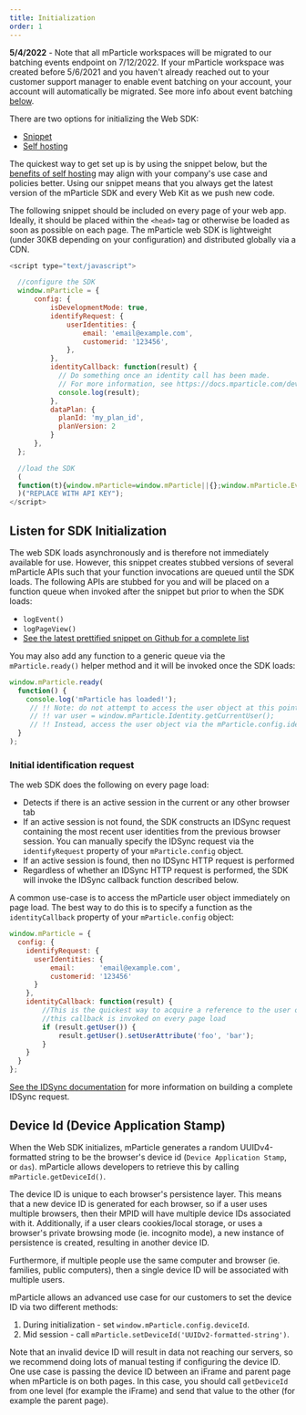 ```yaml
---
title: Initialization
order: 1
---
```


<aside>
<b>5/4/2022</b> - Note that all mParticle workspaces will be migrated to our batching events endpoint on 7/12/2022.  If your mParticle workspace was created before 5/6/2021 and you haven't already reached out to your customer support manager to enable event batching on your account, your account will automatically be migrated. See more info about event batching <a href="#upload-interval--batching">below</a>.
</aside>

There are two options for initializing the Web SDK:
* [Snippet](/developers/sdk/web/initialization/)
* [Self hosting](/developers/sdk/web/self-hosting/)

The quickest way to get set up is by using the snippet below, but the [benefits of self hosting](/developers/sdk/web/self-hosting/#who-should-consider-self-hosting) may align with your company's use case and policies better.  Using our snippet means that you always get the latest version of the mParticle SDK and every Web Kit as we push new code.

The following snippet should be included on every page of your web app. Ideally, it should be placed within the `<head>` tag or otherwise be loaded as soon as possible on each page. The mParticle web SDK is lightweight (under 30KB depending on your configuration) and distributed globally via a CDN.

~~~javascript
<script type="text/javascript">

  //configure the SDK
  window.mParticle = {
      config: {
          isDevelopmentMode: true,
          identifyRequest: {
              userIdentities: {
                  email: 'email@example.com',
                  customerid: '123456',
              },
          },
          identityCallback: function(result) {
            // Do something once an identity call has been made.
            // For more information, see https://docs.mparticle.com/developers/sdk/web/idsync/#sdk-initialization-and-identify
            console.log(result);
          },
          dataPlan: {
            planId: 'my_plan_id',
            planVersion: 2
          }
      },
  };

  //load the SDK
  (
  function(t){window.mParticle=window.mParticle||{};window.mParticle.EventType={Unknown:0,Navigation:1,Location:2,Search:3,Transaction:4,UserContent:5,UserPreference:6,Social:7,Other:8};window.mParticle.eCommerce={Cart:{}};window.mParticle.Identity={};window.mParticle.config=window.mParticle.config||{};window.mParticle.config.rq=[];window.mParticle.config.snippetVersion=2.3;window.mParticle.ready=function(t){window.mParticle.config.rq.push(t)};var e=["endSession","logError","logBaseEvent","logEvent","logForm","logLink","logPageView","setSessionAttribute","setAppName","setAppVersion","setOptOut","setPosition","startNewSession","startTrackingLocation","stopTrackingLocation"];var o=["setCurrencyCode","logCheckout"];var i=["identify","login","logout","modify"];e.forEach(function(t){window.mParticle[t]=n(t)});o.forEach(function(t){window.mParticle.eCommerce[t]=n(t,"eCommerce")});i.forEach(function(t){window.mParticle.Identity[t]=n(t,"Identity")});function n(e,o){return function(){if(o){e=o+"."+e}var t=Array.prototype.slice.call(arguments);t.unshift(e);window.mParticle.config.rq.push(t)}}var dpId,dpV,config=window.mParticle.config,env=config.isDevelopmentMode?1:0,dbUrl="?env="+env,dataPlan=window.mParticle.config.dataPlan;dataPlan&&(dpId=dataPlan.planId,dpV=dataPlan.planVersion,dpId&&(dpV&&(dpV<1||dpV>1e3)&&(dpV=null),dbUrl+="&plan_id="+dpId+(dpV?"&plan_version="+dpV:"")));var mp=document.createElement("script");mp.type="text/javascript";mp.async=true;mp.src=("https:"==document.location.protocol?"https://jssdkcdns":"http://jssdkcdn")+".mparticle.com/js/v2/"+t+"/mparticle.js" + dbUrl;var c=document.getElementsByTagName("script")[0];c.parentNode.insertBefore(mp,c)}
  )("REPLACE WITH API KEY");
</script>
~~~

## Listen for SDK Initialization

The web SDK loads asynchronously and is therefore not immediately available for use. However, this snippet creates stubbed versions of several mParticle APIs such that your function invocations are queued until the SDK loads. The following APIs are stubbed for you and will be placed on a function queue when invoked after the snippet but prior to when the SDK loads:

- `logEvent()`
- `logPageView()`
- [See the latest prettified snippet on Github for a complete list](https://github.com/mParticle/mparticle-sdk-javascript/blob/master/snippet.js)

You may also add any function to a generic queue via the `mParticle.ready()` helper method and it will be invoked once the SDK loads:

```javascript
window.mParticle.ready(
  function() { 
    console.log('mParticle has loaded!'); 
     // !! Note: do not attempt to access the user object at this point
     // !! var user = window.mParticle.Identity.getCurrentUser();
     // !! Instead, access the user object via the mParticle.config.identityCallback option
  }
);
```

### Initial identification request

The web SDK does the following on every page load:

- Detects if there is an active session in the current or any other browser tab
- If an active session is not found, the SDK constructs an IDSync request containing the most recent user identities from the previous browser session. You can manually specify the IDSync request via the `identifyRequest` property of your `mParticle.config` object. 
- If an active session is found, then no IDSync HTTP request is performed
- Regardless of whether an IDSync HTTP request is performed, the SDK will invoke the IDSync callback function described below.

A common use-case is to access the mParticle user object immediately on page load. The best way to do this is to specify a function as the `identityCallback` property of your `mParticle.config` object:

```javascript
window.mParticle = {
  config: {
    identifyRequest: {
      userIdentities: {
          email:      'email@example.com',
          customerid: '123456'    
      }
    },
    identityCallback: function(result) {
        //This is the quickest way to acquire a reference to the user object
        //this callback is invoked on every page load
        if (result.getUser()) {
            result.getUser().setUserAttribute('foo', 'bar');
        }
    }
  }
};
```

[See the IDSync documentation](../idsync) for more information on building a complete IDSync request.



## Device Id (Device Application Stamp)

When the Web SDK initializes, mParticle generates a random UUIDv4-formatted string to be the browser's device id (`Device Application Stamp`, or `das`).  mParticle allows developers to retrieve this by calling `mParticle.getDeviceId()`.

The device ID is unique to each browser's persistence layer. This means that a new device ID is generated for each browser, so if a user uses multiple browsers, then their MPID will have multiple device IDs associated with it.  Additionally, if a user clears cookies/local storage, or uses a browser's private browsing mode (ie. incognito mode), a new instance of persistence is created, resulting in another device ID.

Furthermore, if multiple people use the same computer and browser (ie. families, public computers), then a single device ID will be associated with multiple users.

mParticle allows an advanced use case for our customers to set the device ID via two different methods:
1. During initialization - set `window.mParticle.config.deviceId`.
2. Mid session - call `mParticle.setDeviceId('UUIDv2-formatted-string')`.

Note that an invalid device ID will result in data not reaching our servers, so we recommend doing lots of manual testing if configuring the device ID.  One use case is passing the device ID between an iFrame and parent page when mParticle is on both pages. In this case, you should call `getDeviceId` from one level (for example the iFrame) and send that value to the other (for example the parent page).